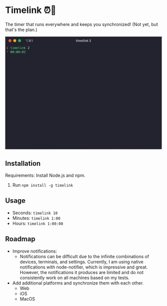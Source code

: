 # Timelink ⏰🔗

The timer that runs everywhere and keeps you synchronized! (Not yet, but that's the plan.)

![timelink cli counting down 2 seconds and displying notification](assets/usage.gif)

## Installation

Requirements: Install Node.js and npm.

1. Run `npm install -g timelink`

## Usage

- Seconds: `timelink 10`
- Minutes: `timelink 1:00`
- Hours: `timelink 1:00:00`

## Roadmap

- Improve notifications:
  - Notifications can be difficult due to the infinite combinations of devices, terminals, and settings. Currently, I am using native notifications with node-notifier, which is impressive and great. However, the notifications it produces are limited and do not consistently work on all machines based on my tests.
- Add additional platforms and synchronize them with each other.
  - Web
  - iOS
  - MacOS
